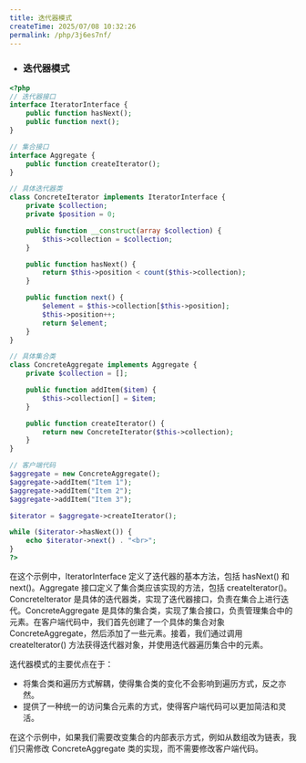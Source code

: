 ```yaml
---
title: 迭代器模式
createTime: 2025/07/08 10:32:26
permalink: /php/3j6es7nf/
---
```

* ### 迭代器模式


```php
<?php
// 迭代器接口
interface IteratorInterface {
    public function hasNext();
    public function next();
}

// 集合接口
interface Aggregate {
    public function createIterator();
}

// 具体迭代器类
class ConcreteIterator implements IteratorInterface {
    private $collection;
    private $position = 0;

    public function __construct(array $collection) {
        $this->collection = $collection;
    }

    public function hasNext() {
        return $this->position < count($this->collection);
    }

    public function next() {
        $element = $this->collection[$this->position];
        $this->position++;
        return $element;
    }
}

// 具体集合类
class ConcreteAggregate implements Aggregate {
    private $collection = [];

    public function addItem($item) {
        $this->collection[] = $item;
    }

    public function createIterator() {
        return new ConcreteIterator($this->collection);
    }
}

// 客户端代码
$aggregate = new ConcreteAggregate();
$aggregate->addItem("Item 1");
$aggregate->addItem("Item 2");
$aggregate->addItem("Item 3");

$iterator = $aggregate->createIterator();

while ($iterator->hasNext()) {
    echo $iterator->next() . "<br>";
}
?>

```


在这个示例中，IteratorInterface 定义了迭代器的基本方法，包括 hasNext() 和 next()。Aggregate 接口定义了集合类应该实现的方法，包括 createIterator()。ConcreteIterator 是具体的迭代器类，实现了迭代器接口，负责在集合上进行迭代。ConcreteAggregate 是具体的集合类，实现了集合接口，负责管理集合中的元素。在客户端代码中，我们首先创建了一个具体的集合对象 ConcreteAggregate，然后添加了一些元素。接着，我们通过调用 createIterator() 方法获得迭代器对象，并使用迭代器遍历集合中的元素。

迭代器模式的主要优点在于：

- 将集合类和遍历方式解耦，使得集合类的变化不会影响到遍历方式，反之亦然。
- 提供了一种统一的访问集合元素的方式，使得客户端代码可以更加简洁和灵活。

在这个示例中，如果我们需要改变集合的内部表示方式，例如从数组改为链表，我们只需修改 ConcreteAggregate 类的实现，而不需要修改客户端代码。


